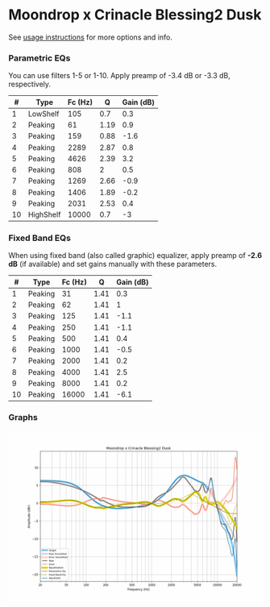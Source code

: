 # Moondrop x Crinacle Blessing2 Dusk
See [usage instructions](https://github.com/jaakkopasanen/AutoEq#usage) for more options and info.

### Parametric EQs
You can use filters 1-5 or 1-10. Apply preamp of -3.4 dB or -3.3 dB, respectively.

|   # | Type      |   Fc (Hz) |    Q |   Gain (dB) |
|-----|-----------|-----------|------|-------------|
|   1 | LowShelf  |       105 | 0.7  |         0.3 |
|   2 | Peaking   |        61 | 1.19 |         0.9 |
|   3 | Peaking   |       159 | 0.88 |        -1.6 |
|   4 | Peaking   |      2289 | 2.87 |         0.8 |
|   5 | Peaking   |      4626 | 2.39 |         3.2 |
|   6 | Peaking   |       808 | 2    |         0.5 |
|   7 | Peaking   |      1269 | 2.66 |        -0.9 |
|   8 | Peaking   |      1406 | 1.89 |        -0.2 |
|   9 | Peaking   |      2031 | 2.53 |         0.4 |
|  10 | HighShelf |     10000 | 0.7  |        -3   |

### Fixed Band EQs
When using fixed band (also called graphic) equalizer, apply preamp of **-2.6 dB** (if available) and set gains manually with these parameters.

|   # | Type    |   Fc (Hz) |    Q |   Gain (dB) |
|-----|---------|-----------|------|-------------|
|   1 | Peaking |        31 | 1.41 |         0.3 |
|   2 | Peaking |        62 | 1.41 |         1   |
|   3 | Peaking |       125 | 1.41 |        -1.1 |
|   4 | Peaking |       250 | 1.41 |        -1.1 |
|   5 | Peaking |       500 | 1.41 |         0.4 |
|   6 | Peaking |      1000 | 1.41 |        -0.5 |
|   7 | Peaking |      2000 | 1.41 |         0.2 |
|   8 | Peaking |      4000 | 1.41 |         2.5 |
|   9 | Peaking |      8000 | 1.41 |         0.2 |
|  10 | Peaking |     16000 | 1.41 |        -6.1 |

### Graphs
![](./Moondrop%20x%20Crinacle%20Blessing2%20Dusk.png)
